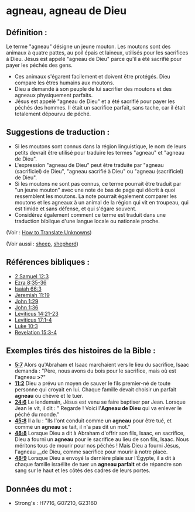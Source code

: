 # agneau, agneau de Dieu

## Définition :

Le terme "agneau" désigne un jeune mouton. Les moutons sont des animaux à quatre pattes, au poil épais et laineux, utilisés pour les sacrifices à Dieu. Jésus est appelé "agneau de Dieu" parce qu'il a été sacrifié pour payer les péchés des gens.

* Ces animaux s'égarent facilement et doivent être protégés. Dieu compare les êtres humains aux moutons.
* Dieu a demandé à son peuple de lui sacrifier des moutons et des agneaux physiquement parfaits.
* Jésus est appelé "agneau de Dieu" et a été sacrifié pour payer les péchés des hommes. Il était un sacrifice parfait, sans tache, car il était totalement dépourvu de péché.

## Suggestions de traduction :

* Si les moutons sont connus dans la région linguistique, le nom de leurs petits devrait être utilisé pour traduire les termes "agneau" et "agneau de Dieu".
* L'expression "agneau de Dieu" peut être traduite par "agneau (sacrificiel) de Dieu", "agneau sacrifié à Dieu" ou "agneau (sacrificiel) de Dieu".
* Si les moutons ne sont pas connus, ce terme pourrait être traduit par "un jeune mouton" avec une note de bas de page qui décrit à quoi ressemblent les moutons. La note pourrait également comparer les moutons et les agneaux à un animal de la région qui vit en troupeau, qui est timide et sans défense, et qui s'égare souvent.
* Considérez également comment ce terme est traduit dans une traduction biblique d'une langue locale ou nationale proche.

(Voir : [How to Translate Unknowns](rc://en/ta/man/translate/translate-unknown))

(Voir aussi : [sheep](../other/sheep.md), [shepherd](../other/shepherd.md))

## Références bibliques :

* [2 Samuel 12:3](rc://en/tn/help/2sa/12/03)
* [Ezra 8:35-36](rc://en/tn/help/ezr/08/35)
* [Isaiah 66:3](rc://en/tn/help/isa/66/03)
* [Jeremiah 11:19](rc://en/tn/help/jer/11/19)
* [John 1:29](rc://en/tn/help/jhn/01/29)
* [John 1:36](rc://en/tn/help/jhn/01/36)
* [Leviticus 14:21-23](rc://en/tn/help/lev/14/21)
* [Leviticus 17:1-4](rc://en/tn/help/lev/17/01)
* [Luke 10:3](rc://en/tn/help/luk/10/03)
* [Revelation 15:3-4](rc://en/tn/help/rev/15/03)

## Exemples tirés des histoires de la Bible :

* __[5:7](rc://en/tn/help/obs/05/07)__ Alors qu'Abraham et Isaac marchaient vers le lieu du sacrifice, Isaac demanda : "Père, nous avons du bois pour le sacrifice, mais où est l'agneau __>__?"
* __[11:2](rc://en/tn/help/obs/11/02)__ Dieu a prévu un moyen de sauver le fils premier-né de toute personne qui croyait en lui. Chaque famille devait choisir un parfait __agneau__ ou chèvre et le tuer.
* __[24:6](rc://en/tn/help/obs/24/06)__ Le lendemain, Jésus est venu se faire baptiser par Jean. Lorsque Jean le vit, il dit : " Regarde ! Voici l'__Agneau de Dieu__ qui va enlever le péché du monde."
* __[45:8](rc://en/tn/help/obs/45/08)__ Il a lu : "Ils l'ont conduit comme un __agneau__ pour être tué, et comme un __agneau__ se tait, il n'a pas dit un mot."
* __[48:8](rc://en/tn/help/obs/48/08)__ Lorsque Dieu a dit à Abraham d'offrir son fils, Isaac, en sacrifice, Dieu a fourni un __agneau__ pour le sacrifice au lieu de son fils, Isaac. Nous méritons tous de mourir pour nos péchés ! Mais Dieu a fourni Jésus, l'agneau __de Dieu, comme sacrifice pour mourir à notre place.
* __[48:9](rc://en/tn/help/obs/48/09)__ Lorsque Dieu a envoyé la dernière plaie sur l'Égypte, il a dit à chaque famille israélite de tuer un __agneau parfait__ et de répandre son sang sur le haut et les côtés des cadres de leurs portes.

## Données du mot :

* Strong's : H7716, G07210, G23160
